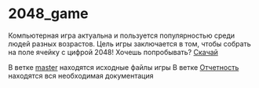 # 2048_game
Компьютерная игра актуальна и пользуется популярностью среди людей разных возрастов. 
Цель игры заключается в том, чтобы собрать на поле ячейку с цифрой 2048!
Хочешь попробывать? [Скачай](https://github.com/Svinopeg/2048_game/blob/master/2048_Game.exe)

В ветке [master](https://github.com/Svinopeg/2048_game/tree/master) находятся исходные файлы игры 
В ветке [Отчетность](https://github.com/Svinopeg/2048_game/tree/%D0%9E%D1%82%D1%87%D0%B5%D1%82%D0%BD%D0%BE%D1%81%D1%82%D1%8C) находятся вся необходимая документация
